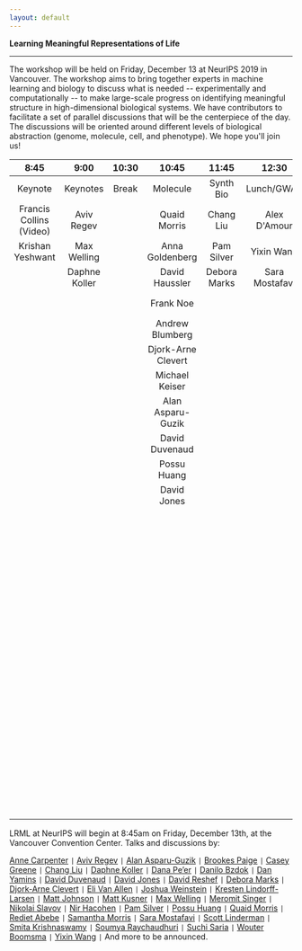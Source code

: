 ```yaml
---
layout: default
---
```


**Learning Meaningful Representations of Life**

***

The workshop will be held on Friday, December 13 at NeurIPS 2019 in Vancouver. The workshop aims to bring together experts in machine learning and biology to discuss what is needed -- experimentally and computationally -- to make large-scale progress on identifying meaningful structure in high-dimensional biological systems. We have contributors to facilitate a set of parallel discussions that will be the centerpiece of the day. The discussions will be oriented around different levels of biological abstraction (genome, molecule, cell, and phenotype). We hope you'll join us!




|           8:45          |     9:00      | 10:30 |        10:45       |     11:45    |      12:30     |          13:30         | 15:15 |               15:30              |      17:15      |  18:00  |
|:-----------------------:|:-------------:|:-----:|:------------------:|:------------:|:--------------:|:----------------------:|:-----:|:--------------------------------:|:---------------:|:-------:|
|         Keynote         |    Keynotes   | Break |      Molecule      |   Synth Bio  |   Lunch/GWAS   |        Phenotype       | Break |               Cell               | Closing Address | Posters |
| Francis Collins (Video) | Aviv Regev    |       | Quaid Morris       | Chang Liu    | Alex D'Amour   | Nir Hacohen            |       | Anne Carpenter                   | Ila Fiete       |         |
| Krishan Yeshwant        | Max Welling   |       | Anna Goldenberg    | Pam Silver   | Yixin Wang     | David Reshef           |       | Hui Ting Grace Yeo               | Chris Sander    |         |
|                         | Daphne Koller |       | David Haussler     | Debora Marks | Sara Mostafavi | Matt Johnson           |       | Jian Zhou                        | Dana Pe'er      |         |
|                         |               |       | Frank Noe          |              |                | Samantha Morris        |       | Maria Chikina                    |                 |         |
|                         |               |       | Andrew Blumberg    |              |                | Aurel Nagy             |       | Alexander Tong                   |                 |         |
|                         |               |       | Djork-Arne Clevert |              |                | Gokcen Eraslan         |       | Benjamin Lengerich               |                 |         |
|                         |               |       | Michael Keiser     |              |                | Meromit Singer         |       | Aly O. Abdelkareem               |                 |         |
|                         |               |       | Alan Asparu-Guzik  |              |                | Eli van Allen          |       | Gokcen Eraslan                   |                 |         |
|                         |               |       | David Duvenaud     |              |                | Smita Krishnaswamy     |       | Andrew Blumberg                  |                 |         |
|                         |               |       | Possu Huang        |              |                | Casey Greene           |       | Stephen Ra                       |                 |         |
|                         |               |       | David Jones        |              |                | Scott Linderman        |       | Daniel Burkhardt                 |                 |         |
|                         |               |       |                    |              |                | Alex Bloemendal        |       | Emanuel Flores Bautista          |                 |         |
|                         |               |       |                    |              |                | Alex Wiltschko         |       | Frederick Matsen                 |                 |         |
|                         |               |       |                    |              |                | Dylan Kotliar          |       | Alan Moses                       |                 |         |
|                         |               |       |                    |              |                | James Zou              |       | Zhenghao Chen                    |                 |         |
|                         |               |       |                    |              |                | Brendan Bulik-Sullivan |       | Marzieh Haghighi                 |                 |         |
|                         |               |       |                    |              |                |                        |       | Alex Lu                          |                 |         |
|                         |               |       |                    |              |                |                        |       | Geoffrey Schau                   |                 |         |
|                         |               |       |                    |              |                |                        |       | Jeff Nivala                      |                 |         |
|                         |               |       |                    |              |                |                        |       | Luke O'Connor                    |                 |         |
|                         |               |       |                    |              |                |                        |       | Miriam Shiffman                  |                 |         |
|                         |               |       |                    |              |                |                        |       | Hannes Harbrecht                 |                 |         |
|                         |               |       |                    |              |                |                        |       | Shimbi Masengo Wa Umba Papa Levi |                 |         |




LRML at NeurIPS will begin at 8:45am on Friday, December 13th, at the Vancouver Convention Center. Talks and discussions by:

[Anne Carpenter](https://personal.broadinstitute.org/anne/) `|`
[Aviv Regev](https://www.broadinstitute.org/regev-lab) `|`
[Alan Asparu-Guzik](https://matter.toronto.edu/) `|`
[Brookes Paige](http://www.robots.ox.ac.uk/~brooks/) `|`
[Casey Greene](http://www.greenelab.com/) `|`
[Chang Liu](https://liulab.com/ccl/) `|`
[Daphne Koller](https://ai.stanford.edu/users/koller/) `|`
[Dana Pe’er](https://www.mskcc.org/research/ski/labs/dana-pe-er) `|`
[Danilo Bzdok](https://danilobzdok.de/) `|`
[Dan Yamins](https://neuroailab.stanford.edu/) `|`
[David Duvenaud](http://www.cs.toronto.edu/~duvenaud/) `|`
[David Jones](http://www0.cs.ucl.ac.uk/staff/D.Jones/) `|`
[David Reshef](http://web.mit.edu/dnreshef/www/) `|`
[Debora Marks](https://marks.hms.harvard.edu/) `|`
[Djork-Arne Clevert](https://www.bioinf.jku.at/people/clevert/) `|`
[Eli Van Allen](https://vanallenlab.dana-farber.org/) `|`
[Joshua Weinstein](https://wlab.bio/) `|`
[Kresten Lindorff-Larsen](https://www1.bio.ku.dk/english/research/bms/research/sbinlab/groups/kll/) `|`
[Matt Johnson](https://people.csail.mit.edu/mattjj/) `|`
[Matt Kusner](http://mkusner.github.io/) `|`
[Max Welling](https://staff.fnwi.uva.nl/m.welling/) `|`
[Meromit Singer](https://www.singerlab.website/) `|`
[Nikolai Slavov](https://coe.northeastern.edu/people/slavov-nikolai/) `|`
[Nir Hacohen](https://www.massgeneral.org/cancerresearch/research/researchlab.aspx?id=1644) `|`
[Pam Silver](https://silver.med.harvard.edu/) `|`
[Possu Huang](http://www.proteindesign.org/) `|`
[Quaid Morris](http://www.morrislab.ca/) `|`
[Rediet Abebe](https://www.cs.cornell.edu/~red/) `|`
[Samantha Morris](http://morrislab.wustl.edu/) `|`
[Sara Mostafavi](http://saramostafavi.github.io/) `|`
[Scott Linderman](https://vanallenlab.dana-farber.org/) `|`
[Smita Krishnaswamy](https://www.krishnaswamylab.org/) `|`
[Soumya Raychaudhuri](https://immunogenomics.hms.harvard.edu/) `|`
[Suchi Saria](https://suchisaria.jhu.edu/) `|`
[Wouter Boomsma](https://di.ku.dk/) `|`
[Yixin Wang](http://www.stat.columbia.edu/~yixinwang/) `|` And more to be announced.


